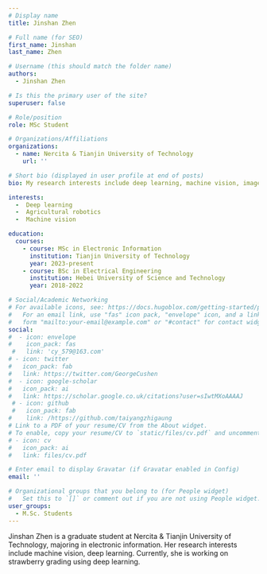 ```yaml
---
# Display name
title: Jinshan Zhen

# Full name (for SEO)
first_name: Jinshan
last_name: Zhen

# Username (this should match the folder name)
authors:
  - Jinshan Zhen

# Is this the primary user of the site?
superuser: false

# Role/position
role: MSc Student

# Organizations/Affiliations
organizations:
  - name: Nercita & Tianjin University of Technology
    url: ''

# Short bio (displayed in user profile at end of posts)
bio: My research interests include deep learning, machine vision, image processing and agricultural robotics.

interests:
  -  Deep learning
  -  Agricultural robotics
  -  Machine vision

education:
  courses:
    - course: MSc in Electronic Information
      institution: Tianjin University of Technology 
      year: 2023-present
    - course: BSc in Electrical Engineering
      institution: Hebei University of Science and Technology
      year: 2018-2022

# Social/Academic Networking
# For available icons, see: https://docs.hugoblox.com/getting-started/page-builder/#icons
#   For an email link, use "fas" icon pack, "envelope" icon, and a link in the
#   form "mailto:your-email@example.com" or "#contact" for contact widget.
social:
#  - icon: envelope
#    icon_pack: fas
 #   link: 'cy_579@163.com'
# - icon: twitter
#   icon_pack: fab
#   link: https://twitter.com/GeorgeCushen
#  - icon: google-scholar
#   icon_pack: ai
#   link: https://scholar.google.co.uk/citations?user=sIwtMXoAAAAJ
 # - icon: github
 #   icon_pack: fab
#    link: /https://github.com/taiyangzhigaung
# Link to a PDF of your resume/CV from the About widget.
# To enable, copy your resume/CV to `static/files/cv.pdf` and uncomment the lines below.
# - icon: cv
#   icon_pack: ai
#   link: files/cv.pdf

# Enter email to display Gravatar (if Gravatar enabled in Config)
email: ''

# Organizational groups that you belong to (for People widget)
#   Set this to `[]` or comment out if you are not using People widget.
user_groups:
  - M.Sc. Students
---
```


Jinshan Zhen is a graduate student at Nercita & Tianjin University of Technology, majoring in electronic information. Her research interests include machine vision, deep learning. Currently, she is working on strawberry grading using deep learning.
